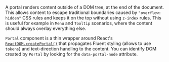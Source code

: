 A portal renders content outside of a DOM tree, at the end of the document. This allows content to escape traditional boundaries caused by `"overflow: hidden"` CSS rules and keeps it on the top without using `z-index` rules. This is useful for example in `Menu` and `Tooltip` scenarios, where the content should always overlay everything else.

`Portal` component is a thin wrapper around React's [`ReactDOM.createPortal()`](https://reactjs.org/docs/portals.html) that propagates Fluent styling (allows to use `tokens`) and text-direction handling to the content. You can identify DOM created by `Portal` by looking for the `data-portal-node` attribute.
